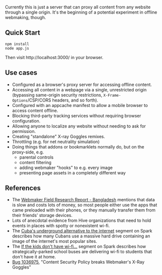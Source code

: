 Currently this is just a server that can proxy all content
from any website through a single origin. It's the beginning
of a potential experiment in offline webmaking, though.

## Quick Start

```
npm install
node app.js
```

Then visit http://localhost:3000/ in your browser.

## Use cases

* Configured as a browser's proxy server for accessing
  offline content.
* Accessing all content in a webpage via a single, unrestricted
  origin (bypassing same-origin security restrictions,
  `X-Frame-Options`/CSP/CORS headers, and so forth).
* Configured with an appcache manifest to allow a mobile
  browser to access content offline.
* Blocking third-party tracking services without requiring browser
  configuration.
* Allowing anyone to localize any website without needing
  to ask for permission.
* Creating "standalone" X-ray Goggles remixes.
* Throttling (e.g. for net neutrality simulation)
* Doing things that addons or bookmarklets normally do, but on
  the proxy-side, e.g.
  * parental controls
  * content filtering
  * adding webmaker "hooks" to e.g. every image
  * presenting page assets in a completely different way

## References

* The [Webmaker Field Research Report - Bangladesh][bangladesh]
  mentions that data is slow and costs lots of money, so most
  people either use the apps that came preloaded with their
  phones, or they manually transfer them from their friends'
  storage devices.
* Lots of anecdotal evidence from Hive organizations that need to
  hold events in places with spotty or nonexistent wi-fi.
* The [Cuba's underground alternative to the internet][cuba]
  segment on Spark describes how many Cubans use a massive hard
  drive containing an image of the internet's most popular
  sites.
* The [If the kids don't have wi-fi...][schoolbus] segment on
  Spark describes how strategically-parked school buses
  are delivering wi-fi to students that don't have it at home.
* [Bug 1036975][], "Content Security Policy breaks Webmaker's
  X-Ray Goggles"

<!-- Links -->

  [bangladesh]: https://webmaker-dist.s3.amazonaws.com/reports/bangladesh.pdf
  [cuba]: http://www.cbc.ca/radio/spark/273-school-bus-wi-fi-cuba-s-alternative-internet-capitalism-2-0-and-more-1.2928720/cuba-s-underground-alternative-to-the-internet-1.2928731
  [schoolbus]: http://www.cbc.ca/radio/spark/273-school-bus-wi-fi-cuba-s-alternative-internet-capitalism-2-0-and-more-1.2928720/if-the-kids-don-t-have-wi-fi-the-school-bus-will-it-bring-it-to-them-1.2928738
  [Bug 1036975]: https://bugzilla.mozilla.org/show_bug.cgi?id=1036975
